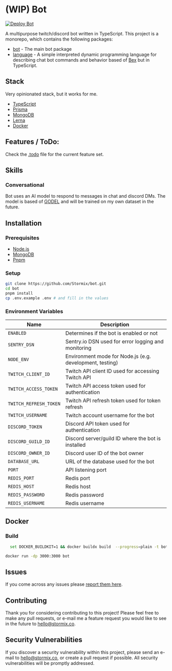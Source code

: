 # (WIP) Bot


[![Deploy Bot](https://github.com/Stormix/bot/actions/workflows/deploy.yml/badge.svg)](https://github.com/Stormix/bot/actions/workflows/deploy.yml)

A multipurpose twitch/discord bot written in TypeScript. This project is a monorepo, which contains the following packages:

- [bot](./packages/bot) - The main bot package
- [language](./packages/language) - A simple interpreted dynamic programming language for describing chat bot commands and behavior based of [Bex](https://gitlab.com/tsoding/bex) but in TypeScript.


## Stack

Very opinionated stack, but it works for me.

- [TypeScript](https://www.typescriptlang.org/)
- [Prisma](https://www.prisma.io/)
- [MongoDB](https://www.mongodb.com/)
- [Lerna](https://lerna.js.org/)
- [Docker](https://www.docker.com/)

## Features / ToDo:

Check the [.todo](./.todo) file for the current feature set.

## Skills
### Conversational

Bot uses an AI model to respond to messages in chat and discord DMs. The model is based of [GODEL](https://github.com/microsoft/GODEL) and will be trained on my own dataset in the future.


## Installation

### Prerequisites

- [Node.js](https://nodejs.org/en/)
- [MongoDB](https://www.mongodb.com/)
- [Pnpm](https://pnpm.io/)

### Setup

```bash
git clone https://github.com/Stormix/bot.git
cd bot
pnpm install
cp .env.example .env # and fill in the values
```

### Environment Variables

| Name | Description|
|---|---|
|`ENABLED` |	Determines if the bot is enabled or not |
|`SENTRY_DSN` |	Sentry.io DSN used for error logging and monitoring |
|`NODE_ENV` |	Environment mode for Node.js (e.g. development, testing) |
|`TWITCH_CLIENT_ID` |	Twitch API client ID used for accessing Twitch API |
|`TWITCH_ACCESS_TOKEN` |	Twitch API access token used for authentication |
|`TWITCH_REFRESH_TOKEN` |	Twitch API refresh token used for token refresh |
|`TWITCH_USERNAME` |	Twitch account username for the bot |
|`DISCORD_TOKEN` |	Discord API token used for authentication |
|`DISCORD_GUILD_ID` |	Discord server/guild ID where the bot is installed |
|`DISCORD_OWNER_ID` |	Discord user ID of the bot owner |
|`DATABASE_URL` |	URL of the database used for the bot |
|`PORT` | API listening port |
|`REDIS_PORT` | Redis port |
|`REDIS_HOST` | Redis host |
|`REDIS_PASSWORD` | Redis password |
|`REDIS_USERNAME` | Redis username |


## Docker

### Build

```bash
  set DOCKER_BUILDKIT=1 && docker buildx build  --progress=plain -t bot --no-cache .
```
```bash
docker run -dp 3000:3000 bot
```
## Issues

If you come across any issues please [report them here](https://github.com/Stormix/bot/issues).

## Contributing

Thank you for considering contributing to this project! Please feel free to make any pull requests, or e-mail me a feature request you would like to see in the future to hello@stormix.co.

## Security Vulnerabilities

If you discover a security vulnerability within this project, please send an e-mail to hello@stormix.co, or create a pull request if possible. All security vulnerabilities will be promptly addressed.